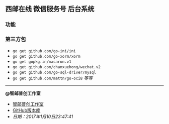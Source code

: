 ## 西邮在线 微信服务号 后台系统

### 功能

### 第三方包
- `go get github.com/go-ini/ini`
- `go get github.com/go-xorm/xorm`
- `go get gopkg.in/macaron.v1`
- `go get github.com/chanxuehong/wechat.v2`
- `go get github.com/go-sql-driver/mysql`
- `go get github.com/mattn/go-oci8`
*等等*

---
**@智邮普创工作室**
- [智邮普创工作室](http://www.xupt.org)
- [GitHub版本库](https://github.com/ZypcGroup)
- *日期：2017年1月10日23:47:41*
